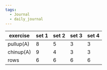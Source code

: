 ```yaml
---
tags:
  - Journal
  - daily_journal
---
```

| exercise  | set 1 | set 2 | set 3 | set 4 |
| --------- | ----- | ----- | ----- | ----- |
| pullup(A) | 8     | 5     | 3     | 3     |
| chinup(A) | 9     | 4     | 3     | 3     |
| rows      | 6     | 6     | 6     | 6     |




